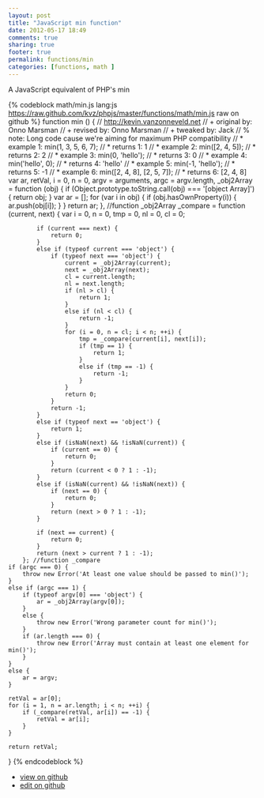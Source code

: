 ```yaml
---
layout: post
title: "JavaScript min function"
date: 2012-05-17 18:49
comments: true
sharing: true
footer: true
permalink: functions/min
categories: [functions, math ]
---
```

A JavaScript equivalent of PHP's min
<!-- more -->
{% codeblock math/min.js lang:js https://raw.github.com/kvz/phpjs/master/functions/math/min.js raw on github %}
function min () {
    // http://kevin.vanzonneveld.net
    // +   original by: Onno Marsman
    // +    revised by: Onno Marsman
    // +    tweaked by: Jack
    // %          note: Long code cause we're aiming for maximum PHP compatibility
    // *     example 1: min(1, 3, 5, 6, 7);
    // *     returns 1: 1
    // *     example 2: min([2, 4, 5]);
    // *     returns 2: 2
    // *     example 3: min(0, 'hello');
    // *     returns 3: 0
    // *     example 4: min('hello', 0);
    // *     returns 4: 'hello'
    // *     example 5: min(-1, 'hello');
    // *     returns 5: -1
    // *     example 6: min([2, 4, 8], [2, 5, 7]);
    // *     returns 6: [2, 4, 8]
    var ar, retVal, i = 0,
        n = 0,
        argv = arguments,
        argc = argv.length,
        _obj2Array = function (obj) {
            if (Object.prototype.toString.call(obj) === '[object Array]') {
                return obj;
            }
            var ar = [];
            for (var i in obj) {
                if (obj.hasOwnProperty(i)) {
                    ar.push(obj[i]);
                }
            }
            return ar;
        }, //function _obj2Array
        _compare = function (current, next) {
            var i = 0,
                n = 0,
                tmp = 0,
                nl = 0,
                cl = 0;

            if (current === next) {
                return 0;
            }
            else if (typeof current === 'object') {
                if (typeof next === 'object') {
                    current = _obj2Array(current);
                    next = _obj2Array(next);
                    cl = current.length;
                    nl = next.length;
                    if (nl > cl) {
                        return 1;
                    } 
                    else if (nl < cl) {
                        return -1;
                    }
                    for (i = 0, n = cl; i < n; ++i) {
                        tmp = _compare(current[i], next[i]);
                        if (tmp == 1) {
                            return 1;
                        }
                        else if (tmp == -1) {
                            return -1;
                        }
                    }
                    return 0;
                }
                return -1;
            }
            else if (typeof next == 'object') {
                return 1;
            }
            else if (isNaN(next) && !isNaN(current)) {
                if (current == 0) {
                    return 0;
                }
                return (current < 0 ? 1 : -1);
            }
            else if (isNaN(current) && !isNaN(next)) {
                if (next == 0) {
                    return 0;
                }
                return (next > 0 ? 1 : -1);
            }
            
            if (next == current) {
                return 0;
            }
            return (next > current ? 1 : -1);
        }; //function _compare
    if (argc === 0) {
        throw new Error('At least one value should be passed to min()');
    }
    else if (argc === 1) {
        if (typeof argv[0] === 'object') {
            ar = _obj2Array(argv[0]);
        }
        else {
            throw new Error('Wrong parameter count for min()');
        }
        if (ar.length === 0) {
            throw new Error('Array must contain at least one element for min()');
        }
    }
    else {
        ar = argv;
    }

    retVal = ar[0];
    for (i = 1, n = ar.length; i < n; ++i) {
        if (_compare(retVal, ar[i]) == -1) {
            retVal = ar[i];
        }
    }

    return retVal;
}
{% endcodeblock %}
<ul>
 <li><a href="https://github.com/kvz/phpjs/blob/master/functions/math/min.js">view on github</a></li>
 <li><a href="https://github.com/kvz/phpjs/edit/master/functions/math/min.js">edit on github</a></li>
</ul>
